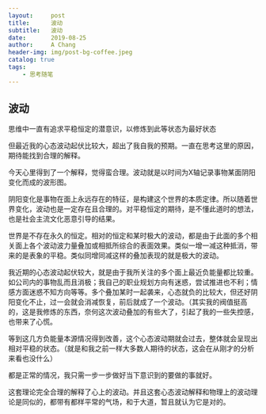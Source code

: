 ```yaml
---
layout:     post
title:      波动
subtitle:   波动
date:       2019-08-25
author:     A Chang
header-img: img/post-bg-coffee.jpeg
catalog: true
tags:
    - 思考随笔
---
```


## 波动

思维中一直有追求平稳恒定的潜意识，以修炼到此等状态为最好状态

但最近我的心态波动起伏比较大，超出了我自我的预期。一直在思考这里的原因，期待能找到合理的解释。

今天心里得到了一个解释，觉得蛮合理。波动就是以时间为X轴记录事物某面阴阳变化而成的波形图。

阴阳变化是事物在面上永远存在的特征，是构建这个世界的本质定律。所以随着世界变化，波动也是一定存在且合理的。对平稳恒定的期待，是不懂此道时的想法，也是社会主流文化恶意引导的结果。

世界是不存在永久的恒定。相对的恒定和某时极大的波动，都是由于此面的多个相关面上各个波动波力量叠加或相抵所综合的表面效果。类似一增一减这种抵消，带来的是表象的平稳。类似同增同减这样的叠加表现的就是极大的波动。

我近期的心态波动起伏较大，就是由于我所关注的多个面上最近负能量都比较重。如公司内的事物乱而且消极；我自己的职业规划方向有迷惑，尝试推进也不利；情感方面迷惑不知方向等等。多个叠加某时一起袭来，心态就负的比较大，但还好阴阳变化不止，过一会就会消减恢复，前后就成了一个波动。（其实我的阀值挺高的，这是我修炼的东西，奈何这次波动叠加的有些大了，引起了我的一些失控感，也带来了心慌。

等到这几方负能量本源情况得到改善，这个心态波动期就会过去，整体就会呈现出相对平稳的状态。（就是和我之前一样大多数人期待的状态，这会在从刚才的分析来看也没什么）

都是正常的情况，我只需一步一步做好当下意识到的要做的事就好。

这套理论完全合理的解释了心上的波动。并且这套心态波动解释和物理上的波动理论是同似的，都带有都样平常的气场，和于大道，暂且就认为它是对的。